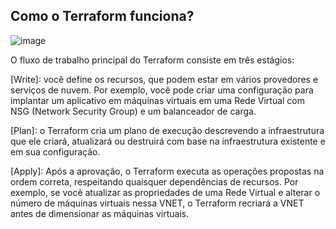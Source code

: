 ## Como o Terraform funciona?

![image](https://github.com/thiago88sp/terraform-treinamento/assets/54182968/08a241ca-43f8-4cf8-8a66-9c084296ead1)

O fluxo de trabalho principal do Terraform consiste em três estágios:

[Write]: você define os recursos, que podem estar em vários provedores e serviços de nuvem. Por exemplo, você pode criar uma configuração para implantar um aplicativo em máquinas virtuais em uma Rede Virtual com NSG (Network Security Group) e um balanceador de carga.

[Plan]: o Terraform cria um plano de execução descrevendo a infraestrutura que ele criará, atualizará ou destruirá com base na infraestrutura existente e em sua configuração.

[Apply]: Após a aprovação, o Terraform executa as operações propostas na ordem correta, respeitando quaisquer dependências de recursos. Por exemplo, se você atualizar as propriedades de uma Rede Virtual e alterar o número de máquinas virtuais nessa VNET, o Terraform recriará a VNET antes de dimensionar as máquinas virtuais.

